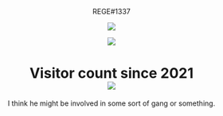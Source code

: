 <p align="center">
    REGE#1337
</p>

<p align="center">
  <img src="https://github-readme-stats.vercel.app/api/top-langs/?username=rege-dev&layout=compact&theme=midnight-purple" />
</p>

<p align="center">
  <img src="https://github-readme-stats.vercel.app/api?username=rege-dev&show_icons=true&theme=midnight-purple" />
</p>

<p> 
  <h1 align="center">Visitor count since 2021<br>
  <img src="https://profile-counter.glitch.me/rege-dev/count.svg" />
    </h1>
</p>

<p align="center">
    I think he might be involved in some sort of gang or something.
